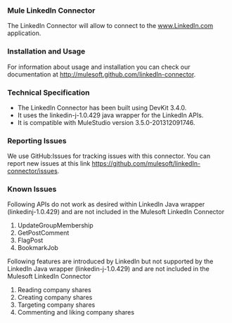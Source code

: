 ### Mule LinkedIn Connector

The LinkedIn Connector will allow to connect to the [www.LinkedIn.com ](www.linkedIn.com)application.

### Installation and Usage #

For information about usage and installation you can check our documentation at http://mulesoft.github.com/linkedIn-connector.

### Technical Specification



- The LinkedIn Connector has been built using DevKit 3.4.0.
- It uses the linkedin-j-1.0.429 java wrapper for the LinkedIn APIs.
- It is compatible with MuleStudio version 3.5.0-201312091746.

### Reporting Issues #

We use GitHub:Issues for tracking issues with this connector. You can report new issues at this link https://github.com/mulesoft/linkedIn-connector/issues.

### Known Issues

Following APIs do not work as desired within LinkedIn Java wrapper (linkedinj-1.0.429) and are not included in the Mulesoft LinkedIn Connector

1. UpdateGroupMembership
2. GetPostComment
3. FlagPost
4. BookmarkJob

Following features are introduced by LinkedIn but not supported by the LinkedIn Java wrapper (linkedin-j-1.0.429) and are not included in the Mulesoft LinkedIn Connector

1. Reading company shares
2. Creating company shares
3. Targeting company shares
4. Commenting and liking company shares
